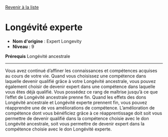 [Revenir à la liste](list.md)

# Longévité experte

 * **Nom d'origine** : Expert Longevity
 * **Niveau** : 9


<p><strong>Prérequis</strong> Longévité ancestrale</p>
<hr />
<p>Vous avez continué d’affiner les connaissances et compétences acquises au cours de votre vie. Quand vous choisissez une compétence dans laquelle devenir qualifié grâce à votre Longévité ancestrale, vous pouvez également choisir de devenir expert dans une compétence dans laquelle vous êtes déjà qualifié. Vous possédez ce rang de maîtrise jusqu’à ce que l’effet de Longévité ancestrale prenne fin. Quand les effets des dons Longévité ancestrale et Longévité experte prennent fin, vous pouvez réapprendre une de vos améliorations de compétence. L’amélioration de compétence dont vous bénéficiez grâce à ce réapprentissage doit soit vous permettre de devenir qualifié dans la compétence choisie avec le don Longévité ancestrale, soit vous permettre de devenir expert dans la compétence choisie avec le don Longévité experte.</p>